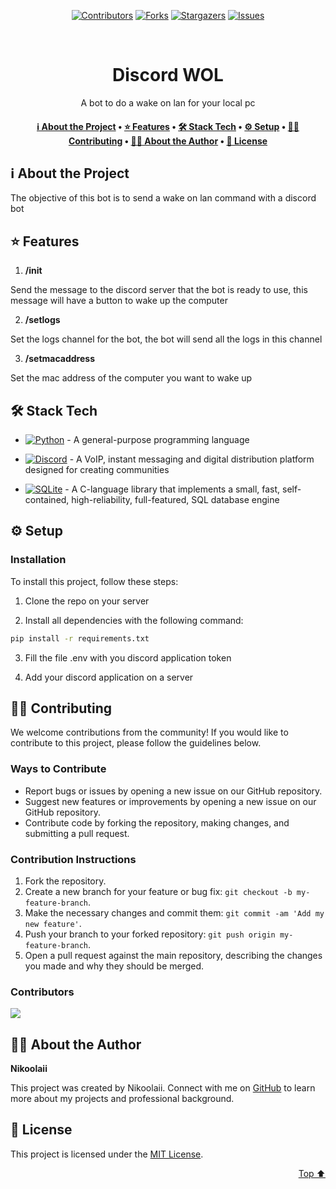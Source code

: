 <a name="readme-top"></a>

<p align="center"><a href="https://github.com/Nikoolaii/Discord-WOL/graphs/contributors"><img src="https://img.shields.io/github/contributors/Nikoolaii/Discord-WOL.svg?style=for-the-badge" alt="Contributors"></a>
        <a href="https://github.com/Nikoolaii/Discord-WOL/network/members"><img src="https://img.shields.io/github/forks/Nikoolaii/Discord-WOL.svg?style=for-the-badge" alt="Forks"></a>
        <a href="https://github.com/Nikoolaii/Discord-WOL/stargazers"><img src="https://img.shields.io/github/stars/Nikoolaii/Discord-WOL.svg?style=for-the-badge" alt="Stargazers"></a>
        <a href="https://github.com/Nikoolaii/Discord-WOL/issues"><img src="https://img.shields.io/github/issues/Nikoolaii/Discord-WOL.svg?style=for-the-badge" alt="Issues"></a></p><br/>


<div align="center">



# Discord WOL

A bot to do a wake on lan for your local pc 

</div>


<div align="center"><h4><a href="#-about-the-project">ℹ️ About the Project</a> • <a href="#-features">⭐️ Features</a> • <a href="#-stack-tech">🛠 Stack Tech</a> • <a href="#-setup">⚙ ️Setup</a> • <a href="#-contributing">👏🏻 Contributing</a> • <a href="#-about-the-author">👨🏻‍ About the Author</a> • <a href="#-license">📖 License</a></h4></div>

<!-- TABLE_CONTENT_PLACEHOLDER -->

## ℹ️ About the Project

The objective of this bot is to send a wake on lan command with a discord bot



## ⭐️ Features

1. **/init**

Send the message to the discord server that the bot is ready to use, this message will have a button to wake up the computer

2. **/setlogs**

Set the logs channel for the bot, the bot will send all the logs in this channel

3. **/setmacaddress**

Set the mac address of the computer you want to wake up

## 🛠 Stack Tech
- [![Python][Python-badge]][Python-url] - A general-purpose programming language

[Python-badge]: https://img.shields.io/badge/python-3670A0?style=for-the-badge&logo=python&logoColor=ffdd54
[Python-url]: https://www.python.org/}

- [![Discord][Discord-badge]][Discord-url] - A VoIP, instant messaging and digital distribution platform designed for creating communities

[Discord-badge]: https://img.shields.io/badge/discord-5865F2?style=for-the-badge&logo=discord&logoColor=white
[Discord-url]: https://discord.com/

- [![SQLite][SQLite-badge]][SQLite-url] - A C-language library that implements a small, fast, self-contained, high-reliability, full-featured, SQL database engine

[SQLite-badge]: https://img.shields.io/badge/sqlite-%2307405e.svg?style=for-the-badge&logo=sqlite&logoColor=white
[SQLite-url]: https://www.sqlite.org/index.html



## ⚙ ️Setup

### Installation

To install this project, follow these steps:

1. Clone the repo on your server

2. Install all dependencies with the following command:

```bash
pip install -r requirements.txt
```

3. Fill the file .env with you discord application token 

4. Add your discord application on a server



## 👏🏻 Contributing

We welcome contributions from the community! If you would like to contribute to this project, please follow the guidelines below.

### Ways to Contribute

- Report bugs or issues by opening a new issue on our GitHub repository.
- Suggest new features or improvements by opening a new issue on our GitHub repository.
- Contribute code by forking the repository, making changes, and submitting a pull request.

### Contribution Instructions

1. Fork the repository.
2. Create a new branch for your feature or bug fix: `git checkout -b my-feature-branch`.
3. Make the necessary changes and commit them: `git commit -am 'Add my new feature'`.
4. Push your branch to your forked repository: `git push origin my-feature-branch`.
5. Open a pull request against the main repository, describing the changes you made and why they should be merged.
### Contributors

<a href="https://github.com/Nikoolaii/Discord-WOL/graphs/contributors">
  <img src="https://contrib.rocks/image?repo=Nikoolaii/Discord-WOL" />
</a>


## 👨🏻‍ About the Author

**Nikoolaii**

This project was created by Nikoolaii. Connect with me on [GitHub](https://github.com/Nikoolaii)  to learn more about my projects and professional background.


## 📖 License

This project is licensed under the [MIT License](https://opensource.org/licenses/MIT).


<p align="right"><a href="#readme-top">Top ⬆️</a></p>
